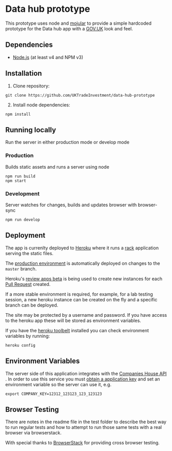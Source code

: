 # Data hub prototype

This prototype uses node and [mojular](https://github.com/mojular) to provide a simple hardcoded prototype for the Data hub app with a [GOV.UK](https://gov.uk/) look and feel.

## Dependencies

* [Node.js](https://nodejs.org/en/) (at least v4 and NPM v3)

## Installation

1. Clone repository:

  ```
  git clone https://github.com/UKTradeInvestment/data-hub-prototype
  ```

2. Install node dependencies:

  ```
  npm install
  ```


## Running locally
Run the server in either production mode or develop mode

### Production
Builds static assets and runs a server using node

```
npm run build
npm start
```

### Development
Server watches for changes, builds and updates browser with browser-sync

```
npm run develop
```

## Deployment

The app is currenlty deployed to [Heroku](http://heroku.com/) where it runs a [rack](http://rack.github.io/) application serving the static files.

The [production environment](https://data-hub-prototype.herokuapp.com/) is automatically deployed on changes to the `master` branch.

Heroku's [review apps beta](https://blog.heroku.com/archives/2015/5/19/heroku_review_apps_beta) is being used to create new instances for each [Pull Request](https://help.github.com/articles/using-pull-requests/) created.

If a more stable environment is required, for example, for a lab testing session, a new heroku instance can be created on the fly and a specific branch can be deployed.

The site may be protected by a username and password. If you have access to the heroku app these will be stored as environment variables.

If you have the [heroku toolbelt](https://toolbelt.heroku.com/) installed you can check environment variables by running:

```
heroku config
```

## Environment Variables
The server side of this application integrates with the [Companies House API](https://beta.companieshouse.gov.uk/) . In order to use this
service you must [obtain a application key](https://developer.companieshouse.gov.uk/api/docs/index/gettingStarted/apikey_authorisation.html)
and set an environment variable so the server can use it, e.g.

```
export COMPANY_KEY=12312_123123_123_123123
```

## Browser Testing

There are notes in the readme file in the test folder to describe the best way to run regular tests and how to attempt to run those same tests with a real browser via browserstack.

With special thanks to [BrowserStack](https://www.browserstack.com) for providing cross browser testing.

